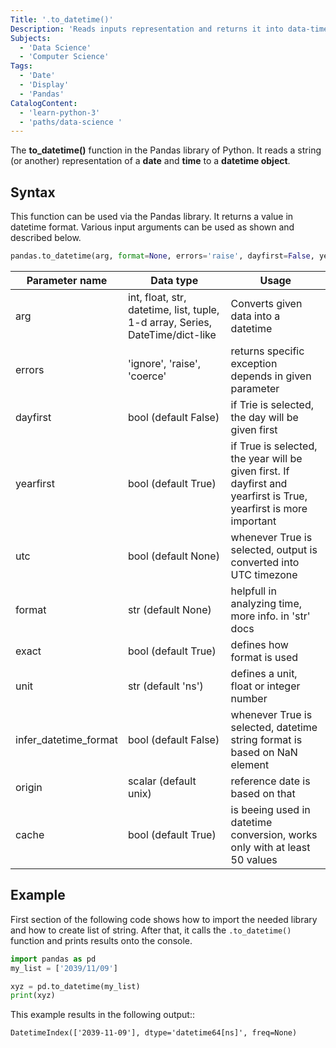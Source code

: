 ```yaml
---
Title: '.to_datetime()'
Description: 'Reads inputs representation and returns it into data-time type'
Subjects:
  - 'Data Science'
  - 'Computer Science'
Tags:
  - 'Date'
  - 'Display'
  - 'Pandas'
CatalogContent:
  - 'learn-python-3'
  - 'paths/data-science '
---
```


The **to_datetime()** function in the Pandas library of Python. It reads a string (or another) representation of a **date** and **time** to a **datetime object**.

## Syntax

This function can be used via the Pandas library. It returns a value in datetime format. Various input arguments can be used as shown and described below.

```py
pandas.to_datetime(arg, format=None, errors='raise', dayfirst=False, yearfirst=False, utc=None, box=True, infer_datetime_format=False, origin='unix', cache=True)
```

| Parameter name | Data type | Usage |
| -------------- | --------- | ----- |
| arg | int, float, str, datetime, list, tuple, 1-d array, Series, DateTime/dict-like | Converts given data into a datetime |
| errors | 'ignore', 'raise', 'coerce' | returns specific exception depends in given parameter |
| dayfirst | bool (default False) | if Trie is selected, the day will be given first |
| yearfirst | bool (default True) | if True is selected, the year will be given first. If dayfirst and yearfirst is True, yearfirst is more important |
| utc | bool (default None) | whenever True is selected, output is converted into UTC timezone|
| format | str (default None) | helpfull in analyzing time, more info. in 'str' docs |
| exact | bool (default True) | defines how format is used |
| unit | str (default 'ns') | defines a unit, float or integer number |
| infer_datetime_format | bool (default False) | whenever True is selected, datetime string format is based on NaN element
| origin | scalar (default unix) | reference date is based on that |
| cache | bool (default True) | is beeing used in datetime conversion, works only with at least 50 values |

## Example

First section of the following code shows how to import the needed library and how to create list of string. After that, it calls the `.to_datetime()` function and prints results onto the console.

```py
import pandas as pd
my_list = ['2039/11/09']

xyz = pd.to_datetime(my_list)
print(xyz)
```

This example results in the following output::

```shell
DatetimeIndex(['2039-11-09'], dtype='datetime64[ns]', freq=None)
```
